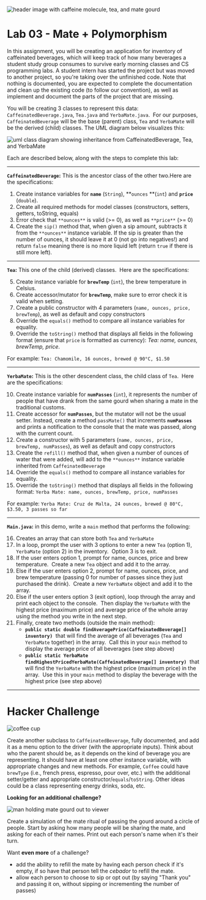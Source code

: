 ![header image with caffeine molecule, tea, and mate gourd](https://i.imgur.com/TyUdumO.png) 

# **Lab 03 - Mate + Polymorphism**

In this assignment, you will be creating an application for inventory of caffeinated beverages, which will keep track of how many beverages a student study group consumes to survive early morning classes and CS programming labs. A student intern has started the project but was moved to another project, so you're taking over the unfinished code. Note that nothing is documented, you are expected to complete the documentation and clean up the existing code (to follow our convention), as well as implement and document the parts of the project that are missing.

You will be creating 3 classes to represent this data: `CaffeinatedBeverage.java`, `Tea.java` and `YerbaMate.java`.  For our purposes, `CaffeinatedBeverage` will be the base (parent) class, `Tea` and `YerbaMate` will be the derived (child) classes. The UML diagram below visualizes this:

![uml class diagram showing inheritance from CaffeinatedBeverage, Tea, and YerbaMate](https://i.imgur.com/2EO4Unl.png) 

Each are described below, along with the steps to complete this lab:

---

**`CaffeinatedBeverage`:** This is the ancestor class of the other two.Here are the specifications:

1. Create instance variables for **`name`** (`String`), **`ounces` **(`int`) and **`price`** (`double`).
2. Create all required methods for model classes (constructors, setters, getters, toString, equals)
3. Error check that `**ounces**` is valid (>= 0), as well as `**price**` (>= 0)
4. Create the `sip()` method that, when given a sip amount, subtracts it from the `**ounces**` instance variable. If the sip is greater than the number of ounces, it should leave it at 0 (not go into negatives!) and return `false` meaning there is no more liquid left (return `true` if there is still more left).

---

**`Tea`:** This one of the child (derived) classes.  Here are the specifications:

5. Create instance variable for **`brewTemp`** (`int`), the brew temperature in Celsius.
6. Create accessor/mutator for **`brewTemp`**, make sure to error check it is valid when setting.
7. Create a public constructor with 4 parameters (`name, ounces, price, brewTemp`), as well as default and copy constructors
8. Override the `equals()` method to compare all instance variables for equality.
9. Override the `toString()` method that displays all fields in the following format (ensure that `price` is formatted as currency): _Tea: name, ounces, brewTemp, price_.

For example: `Tea: Chamomile, 16 ounces, brewed @ 90°C, $1.50`

---

**`YerbaMate`:** This is the other descendent class, the child class of `Tea`.  Here are the specifications:

10. Create instance variable for **`numPasses`** (`int`), it represents the number of people that have drank from the same gourd when sharing a mate in the traditional customs.
11. Create accessor for **`numPasses`**, but the mutator will not be the usual setter. Instead, create a method `passMate()` that increments **`numPasses`** and prints a notification to the console that the mate was passed, along with the current count.
12. Create a constructor with 5 parameters (`name, ounces, price, brewTemp, numPasses`), as well as default and copy constructors
13. Create the `refill()` method that, when given a number of ounces of water that were added, will add to the `**ounces**` instance variable inherited from `CaffeinatedBeverage`
14. Override the `equals()` method to compare all instance variables for equality.
15. Override the `toString()` method that displays all fields in the following format: `Yerba Mate: name, ounces, brewTemp, price, numPasses`

For example:
`Yerba Mate: Cruz de Malta, 24 ounces, brewed @ 80°C, $3.50, 3 passes so far`

---

**`Main.java`:** in this demo, write a `main` method that performs the following:

16. Creates an array that can store both `Tea` and `YerbaMate`
17. In a loop, prompt the user with 3 options to enter a new `Tea` (option 1), `YerbaMate` (option 2) in the inventory.  Option 3 is to exit.
18. If the user enters option 1, prompt for name, ounces, price and brew temperature.  Create a new `Tea` object and add it to the array.
19. Else if the user enters option 2, prompt for name, ounces, price, and brew temperature (passing 0 for number of passes since they just purchased the drink).  Create a new `YerbaMate` object and add it to the array.
20. Else if the user enters option 3 (exit option), loop through the array and print each object to the console.  Then display the `YerbaMate` with the highest price (maximum price) and average price of the whole array using the method you write in the next step.
21. Finally, create two methods (outside the main method):
	- **`public static double findAveragePrice(CaffeinatedBeverage[] inventory)`**  that will find the average of all beverages (`Tea` and `YerbaMate` together) in the array.  Call this in your `main` method to display the average price of all beverages (see step above)
	- **`public static YerbaMate findHighestPricedYerbaMate(CaffeinatedBeverage[] inventory)`**  that will find the `YerbaMate` with the highest price (maximum price) in the array.  Use this in your `main` method to display the beverage with the highest price (see step above)

---

# **Hacker Challenge**

  ![coffee cup](https://i.imgur.com/IJqtvu7.png) 


Create another subclass to `CaffeinatedBeverage`, fully documented, and add it as a menu option to the driver (with the appropriate inputs). Think about who the parent should be, as it depends on the kind of beverage you are representing. It should have at least one other instance variable, with appropriate changes and new methods. For example, `Coffee` could have `brewType` (i.e., french press, espresso, pour over, etc.) with the additional setter/getter and appropriate constructor/`equals`/`toString`. Other ideas could be a class representing energy drinks, soda, etc.

**Looking for an additional challenge?**

   ![man holding mate gourd out to viewer](https://i.imgur.com/fuf22oc.jpg) 

Create a simulation of the mate ritual of passing the gourd around a circle of people. Start by asking how many people will be sharing the mate, and asking for each of their names. Print out each person's name when it's their turn.

Want **even more** of a challenge?

- add the ability to refill the mate by having each person check if it's empty, if so have that person tell the _cebador_ to refill the mate.
- allow each person to choose to sip or opt out (by saying "Thank you" and passing it on, without sipping or incrementing the number of passes)